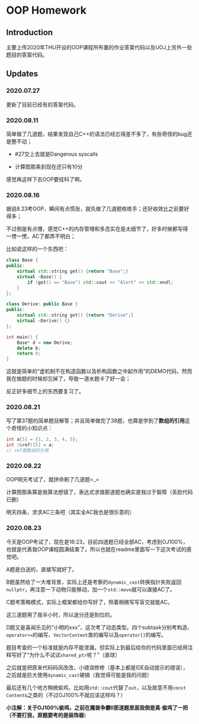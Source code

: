 # OOP Homework

## Introduction

主要上传2020年THU开设的OOP课程所布置的作业答案代码以及UOJ上另外一些题目的答案代码。

## Updates

### 2020.07.27

更新了目前已经有的答案代码。

### 2020.08.11

简单做了几道题，结果发现自己C++的语法已经忘得差不多了，有些奇怪的bug还是整不动；

- #27交上去就是Dangerous syscalls

- 计算图那条到现在还只有10分

感觉再这样下去OOP要挂科了啊。

### 2020.08.16

据说8.23考OOP，瞬间有点慌张，就先做了几道题练练手；还好收效比之前要好得多；

不过倒是有点懵，感觉C++的内存管理和多态实在是太细节了，好多时候都写得一愣一愣，AC了都弄不明白；

比如说这样的一个东西吧：

```cpp
class Base {
public:
    virtual std::string get() {return "Base";}
    virtual ~Base() {
        if (get() == "Base") std::cout << "Alert" << std::endl;
    }
};

class Derive: public Base {
public:
    virtual std::string get() {return "Derive";}
    virtual ~Derive() {}
};

int main() {
    Base* d = new Derive;
    delete b;
    return 0;
}
```

这就是简单的“虚机制不在构造函数以及析构函数之中起作用”的DEMO代码，然而我在做题的时候却忘掉了，导致一道水题卡了好一会；

反正好多细节上的东西要复习了。

### 2020.08.21

写了第37题的简单题目解答；并且简单做完了38题，也算是学到了**数组的引用**这个奇怪的小知识点：

```cpp
int a[5] = {1, 2, 3, 4, 5};
int (&ref)[5] = a;
// ref是数组的引用
```

### 2020.08.22

OOP明天考试了，就拼命刷了几道题=_=

计算图那条算是我算法想错了，表达式求值那道题也确实是我过于智障（丢脸代码已删）

明天四条，求求AC三条吧（其实全AC我也是很乐意的）

### 2020.08.23

今天是OOP考试了，现在是16:23，目前四道题已经全部AC，考虑到OJ100%，也就是代表我OOP课程圆满结束了。所以也就在readme里面写一下这次考试的感觉吧。

A题是白送的，直接写就好了。

B题虽然给了一大堆背景，实际上还是考察的`dynamic_cast`转换指针失败返回`nullptr`，再注意一下动物只能移动，加一个`std::move`就可以直接AC了。

C题考策略模式，实际上框架都给你写好了，照着稍微写写盲交就能AC。

这三道题用了我半小时，所以送分还是到位的。

D题又是喜闻乐见的“小明的xxx”，这次考了动态类型。四个subtask分别考构造、`operator+=`的编写、`VectorContent`类的编写以及`operator[]`的编写。

题目考查的一个标准就是内存不能泄漏，但实际上到最后给你的代码里面已经用注释写好了“为什么不试试`shared_ptr`呢？”（直球）

之后就是把原来代码码风改改，小错误修修（基本上都是IDE自动提示的错误），之后就是巨大使用`dynamic_cast`硬搞（我觉得可能是我的问题）

最后还有几个地方稍微偷鸡，比如用`std::cout`代替了`out`，以及故意不用`const Content&`之类的（不过OJ100%不就应该这样吗？）

**小注解：**关于OJ100%偷鸡，之前在魔兽争霸II那道题里面我倒是真·偷鸡了一把（不要打我，原题要考的是**装饰器**）